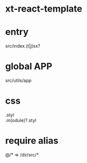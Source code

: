 <!--
 * @Date: 2020-05-12 11:38:13
 * @LastEditors: fangbao
 * @LastEditTime: 2020-05-15 10:15:05
 * @FilePath: /eslint-plugin-xt-react/Users/fangbao/Documents/xituan/xt-react-template/README.md
 -->
# xt-react-template

# entry
src/index.(t|j)sx?

# global APP
src/utils/app

# css
.styl \
.m(odule)?.styl

# require alias
@/*  => /dir/src/*